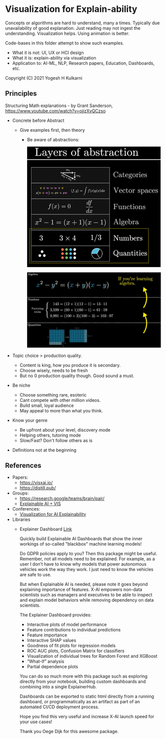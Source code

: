 # Visualization for Explain-ability

<!-- As AI goes more and more AutoML it becomes black box more and more. Deep Learning is inherently non transparent. This hurts debugging and impediments justifying predictions. It has become legally imperative to back-trace the predictions.

Explainable AI (XAI) has approaches to deal with this problem. Although there are mathematical techniques like SHAPly values and LIME for XAI, stress here would be to achieve explain-ability via Visualization and insights that come through pictures and animations. -->

Concepts or algorithms are hard to understand, many a times. Typically due unavailability of good explanation. Just reading may not ingest the understanding. Visualization helps. Using animation is better.

Code-bases in this folder attempt to show such examples.


- What it is not: UI, UX or HCI design
- What it is: explain-ability via visualization
- Application to: AI-ML, NLP, Research papers, Education, Dashboards, etc.

Copyright (C) 2021 Yogesh H Kulkarni

## Principles

Structuring Math explanations - by Grant Sanderson, https://www.youtube.com/watch?v=ojjzXyQCzso
- Concrete before Abstract
  - Give examples first, then theory
	- Be aware of abstractions:
	
		![Layers](./Manim/images/layers.png)
		
		![Layers Example](./Manim/images/layersexample.png)

- Topic choice > production quality.
	- Content is king, how you produce it is secondary.
	- Choose wisely, needs to be fresh
	- But no 0 production quality though. Good sound a must.
- Be niche
	- Choose something rare, esoteric
	- Cant compete with other million videos.
	- Build small, loyal audience
	- May appeal to more than what you think.
- Know your genre
	- Be upfront about your level, discovery mode
	- Helping others, tutoring mode
	- Slow/Fast? Don't follow others as is
- Definitions not at the beginning

	
## References
- Papers:
  - https://visxai.io/
  - https://distill.pub/
- Groups:
  - https://research.google/teams/brain/pair/
  - [Explainable AI + VIS](http://vis.cse.ust.hk/groups/xai-vis/)
- Conferences:
	- [Visualization for AI Explainability](https://visxai.io/)
- Libraries
	- Explainer Dashboard [Link](https://www.linkedin.com/posts/greg-coquillo_datascience-machinelearning-artificialintelligence-activity-6878763723788566528-dqsE)

		Quickly build Explainable AI Dashboards that show the inner workings of so-called "blackbox" machine learning models!

		Do GDPR policies apply to you? Then this package might be useful. Remember, not all models need to be explained. For example, as a user I don’t have to know why models that power autonomous vehicles work the way they work. I just need to know the vehicles are safe to use.

		But when Explainable AI is needed, please note it goes beyond explaining importance of features. X-AI empowers non-data scientists such as managers and executives to be able to inspect and explain model behaviors while removing dependency on data scientists.

		The Explainer Dashboard provides:
		- Interactive plots of model performance
		- Feature contributions to individual predictions
		- Feature importance
		- Interactive SHAP values
		- Goodness of fit plots for regression models
		- ROC AUC plots, Confusion Matrix for classifiers
		- Visualization of individual trees for Random Forest and XGBoost
		- ”What-If” analysis
		- Partial dependence plots

		You can do so much more with this package such as exploring directly from your notebook, building custom dashboards and combining into a single ExplainerHub.

		Dashboards can be exported to static html directly from a running dashboard, or programmatically as an artifact as part of an automated CI/CD deployment process.

		Hope you find this very useful and increase X-AI launch speed for your use cases!

		Thank you Oege Dijk for this awesome package.

